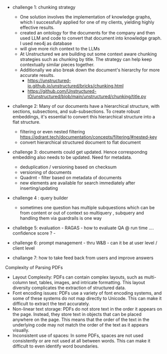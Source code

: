 - challenge 1: chunking strategy
    - One solution involves the implementation of knowledge graphs, which I successfully applied for one of my clients, yielding highly effective results.
    - created an ontology for the documents for the company and then used LLM and code to convert that document into knowledge graph. I used neo4j as database
    - will give more rich context to the LLMs
    - At Unstructured we are building out some context aware chunking strategies such as chunking by title. The strategy can help keep contextually similar pieces together.
    - Additionally we also break down the document's hierarchy for more accurate results.
       - https://unstructured-io.github.io/unstructured/bricks/chunking.html
       - https://github.com/Unstructured-IO/unstructured/blob/main/unstructured/chunking/title.py

- challenge 2: Many of our documents have a hierarchical structure, with sections, subsections, and sub-subsections. To create robust embeddings, it's essential to convert this hierarchical structure into a flat structure.
    - filtering or even nested filtering https://qdrant.tech/documentation/concepts/filtering/#nested-key
    - convert hierarchical structured document to flat document

- challenge 3: documents could get updated. Hence correspondng embedding also needs to be updated. Need for metadata.
    - deduplication / versioning based on checksum
    - versioning of documents
    - Quadrnt - filter based on metadata of documents
    - new elements are available for search immediately after inserting/updating

- challenge 4 : query builder
    - sometimes one question has multiple subquestions which can be from content or out of context so multiquery , subquery and handling them via guardrails is one way 

- challebge 5: evaluation 
             - RAGAS
             - how to evaluate QA @ run time .... confidence score ?
             - 
- challenge 6: prompt management 
             - thru W&B
             - can it be at user level / client level

- challange 7: how to take feed back from users and improve answers

Complexity of Parsing PDFs

- Layout Complexity: PDFs can contain complex layouts, such as multi-column text, tables, images, and intricate formatting. This layout diversity complicates the extraction of structured data.
- Font encoding issues: PDFs use a variety of font encoding systems, and some of these systems do not map directly to Unicode. This can make it difficult to extract the text accurately.
- Non-linear text storage: PDFs do not store text in the order it appears on the page. Instead, they store text in objects that can be placed anywhere on the page. This means that the order of the text in the underlying code may not match the order of the text as it appears visually.
- Inconsistent use of spaces: In some PDFs, spaces are not used consistently or are not used at all between words. This can make it difficult to even identify word boundaries.
